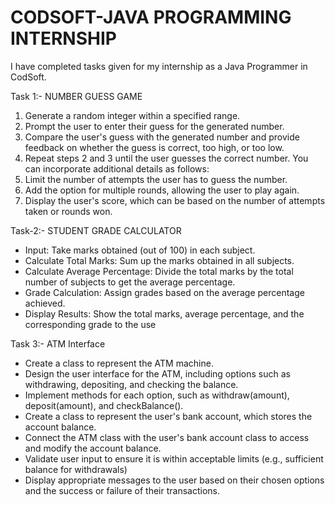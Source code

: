 # CODSOFT-JAVA PROGRAMMING INTERNSHIP

I have completed tasks given for my internship as a Java Programmer in CodSoft.

Task 1:- NUMBER GUESS GAME
1. Generate a random integer within a specified range.
2. Prompt the user to enter their guess for the generated number.
3. Compare the user's guess with the generated number and provide feedback on whether the guess
is correct, too high, or too low.
4. Repeat steps 2 and 3 until the user guesses the correct number.
You can incorporate additional details as follows:
5. Limit the number of attempts the user has to guess the number.
6. Add the option for multiple rounds, allowing the user to play again.
7. Display the user's score, which can be based on the number of attempts taken or rounds won.

Task-2:- STUDENT GRADE CALCULATOR
- Input: Take marks obtained (out of 100) in each subject.
- Calculate Total Marks: Sum up the marks obtained in all subjects.
- Calculate Average Percentage: Divide the total marks by the total number of subjects to get the average percentage.
- Grade Calculation: Assign grades based on the average percentage achieved.
- Display Results: Show the total marks, average percentage, and the corresponding grade to the use

Task 3:- ATM Interface
- Create a class to represent the ATM machine.
-  Design the user interface for the ATM, including options such as withdrawing, depositing, and
checking the balance.
  - Implement methods for each option, such as withdraw(amount), deposit(amount), and
checkBalance().
- Create a class to represent the user's bank account, which stores the account balance.
- Connect the ATM class with the user's bank account class to access and modify the account
balance.
- Validate user input to ensure it is within acceptable limits (e.g., sufficient balance for withdrawals)
- Display appropriate messages to the user based on their chosen options and the success or failure
of their transactions.
